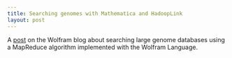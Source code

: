 ```yaml
---
title: Searching genomes with Mathematica and HadoopLink
layout: post
---
```


A
[post](http://blog.wolfram.com/2014/02/21/searching-genomes-with-mathematica-and-hadooplink/)
on the Wolfram blog about searching large genome databases using a MapReduce algorithm implemented
with the Wolfram Language.
